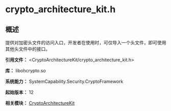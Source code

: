 # crypto_architecture_kit.h

<!--Kit: Crypto Architecture Kit-->
<!--Subsystem: Security-->
<!--Owner: @zxz--3-->
<!--SE: @lanming-->
<!--TSE: @PAFT-->

## 概述

提供对加密头文件的访问入口，开发者在使用时，可仅导入一个头文件，即可使用其他头文件中的接口。

**引用文件：** <CryptoArchitectureKit/crypto_architecture_kit.h>

**库：** libohcrypto.so

**系统能力：** SystemCapability.Security.CryptoFramework

**起始版本：** 12

**相关模块：** [CryptoArchitectureKit](capi-cryptoarchitecturekit.md)


